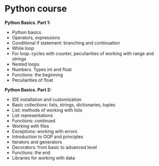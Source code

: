 # Python course

**Python Basics. Part 1:**

- Python basics
- Operators, expressions
- Conditional if statement: branching and continuation
- While loop
- For loop: cycles with counter, peculiarities of working with range and strings
- Nested loops
- Numbers. Types int and float
- Functions: the beginning
- Peculiarities of float

**Python Basics. Part 2:**

- IDE installation and customization
- Basic collections: lists, strings, dictionaries, tuples
- List: methods of working with lists
- List representations
- Functions: continued
- Working with files
- Exceptions: working with errors
- Introduction to OOP and principles
- Iterators and generators
- Decorators: from basic to advanced level
- Functions: the end
- Libraries for working with data
